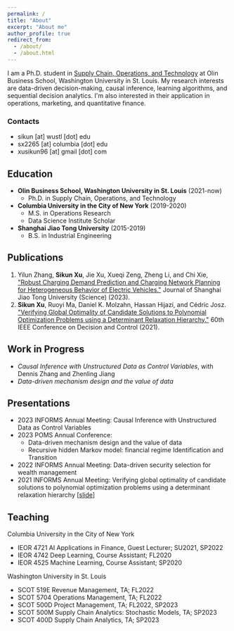 ```yaml
---
permalink: /
title: "About"
excerpt: "About me"
author_profile: true
redirect_from: 
  - /about/
  - /about.html
---
```



I am a Ph.D. student in [Supply Chain, Operations, and Technology](https://olin.wustl.edu/EN-US/academic-programs/PhD/Pages/PhdDetail.aspx?username=sikun) at Olin Business School, Washington University in St. Louis. My research interests are data-driven decision-making, causal inference, learning algorithms, and sequential decision analytics. I'm also interested in their application in operations, marketing, and quantitative finance. 

### Contacts
* sikun [at] wustl [dot] edu
* sx2265 [at] columbia [dot] edu
* xusikun96 [at] gmail [dot] com


## Education
* **Olin Business School, Washington University in St. Louis** (2021-now)
  * Ph.D. in Supply Chain, Operations, and Technology
* **Columbia University in the City of New York** (2019-2020)
  * M.S. in Operations Research
  * Data Science Institute Scholar
* **Shanghai Jiao Tong University** (2015-2019)
  * B.S. in Industrial Engineering

## Publications
1. Yilun Zhang, **Sikun Xu**, Jie Xu, Xueqi Zeng, Zheng Li, and Chi Xie, ["Robust Charging Demand Prediction and Charging Network Planning for Heterogeneous Behavior of Electric Vehicles."](https://link.springer.com/article/10.1007/s12204-023-2576-0) Journal of Shanghai Jiao Tong University (Science) (2023). 
2. **Sikun Xu**, Ruoyi Ma, Daniel K. Molzahn, Hassan Hijazi, and Cédric Josz. ["Verifying Global Optimality of Candidate Solutions to Polynomial Optimization Problems using a Determinant Relaxation Hierarchy."](https://ieeexplore.ieee.org/document/9683608) 60th IEEE Conference on Decision and Control (2021).

## Work in Progress
* *Causal Inference with Unstructured Data as Control Variables*, with Dennis Zhang and Zhenling Jiang
* *Data-driven mechanism design and the value of data*

## Presentations
* 2023 INFORMS Annual Meeting: Causal Inference with Unstructured Data as Control Variables
* 2023 POMS Annual Conference:
    * Data-driven mechanism design and the value of data
    * Recursive hidden Markov model: financial regime Identification and Transition 
* 2022 INFORMS Annual Meeting: Data-driven security selection for wealth management
* 2021 INFORMS Annual Meeting: Verifying global optimality of candidate solutions to polynomial optimization problems using a determinant relaxation hierarchy \[[slide](https://wustl.box.com/s/uual8yxs54isfz5jmm42p1ekuasds4h3)\]

## Teaching
Columbia University in the City of New York
* IEOR 4721 AI Applications in Finance, Guest Lecturer; SU2021, SP2022
* IEOR 4742 Deep Learning, Course Assistant; FL2020
* IEOR 4525 Machine Learning, Course Assistant; SP2020

Washington University in St. Louis
* SCOT 519E Revenue Management, TA; FL2022
* SCOT 5704 Operations Management, TA; FL2022 
* SCOT 500D Project Management, TA; FL2022, SP2023
* SCOT 500M Supply Chain Analytics: Stochastic Models, TA; SP2023
* SCOT 400D Supply Chain Analytics, TA; SP2023
